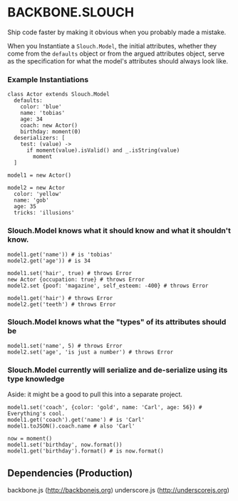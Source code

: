 # BACKBONE.SLOUCH
Ship code faster by making it obvious when you probably made a mistake. 

When you Instantiate a `Slouch.Model`, the initial attributes, whether they come from the `defaults` object or from the argued attributes object, serve as the specification for what the model's attributes should always look like.

### Example Instantiations
    class Actor extends Slouch.Model
      defaults:
        color: 'blue'
        name: 'tobias'
        age: 34
        coach: new Actor()
        birthday: moment(0)
      deserializers: [
        test: (value) ->
          if moment(value).isValid() and _.isString(value)
            moment
      ]

    model1 = new Actor()

    model2 = new Actor
      color: 'yellow'
      name: 'gob'
      age: 35
      tricks: 'illusions'

### Slouch.Model knows what it should know and what it shouldn't know.

    model1.get('name')) # is 'tobias'
    model2.get('age')) # is 34

    model1.set('hair', true) # throws Error
    new Actor {occupation: true} # throws Error
    model2.set {poof: 'magazine', self_esteem: -400} # throws Error

    model1.get('hair') # throws Error
    model2.get('teeth') # throws Error

### Slouch.Model knows what the "types" of its attributes should be

    model1.set('name', 5) # throws Error
    model2.set('age', 'is just a number') # throws Error

### Slouch.Model currently will serialize and de-serialize using its type knowledge
Aside: it might be a good to pull this into a separate project.

    model1.set('coach', {color: 'gold', name: 'Carl', age: 56}) # Everything's cool.
    model1.get('coach').get('name') # is 'Carl'
    model1.toJSON().coach.name # also 'Carl'

    now = moment()
    model1.set('birthday', now.format())
    model1.get('birthday').format() # is now.format()

## Dependencies (Production)
  backbone.js (http://backbonejs.org)
  underscore.js (http://underscorejs.org)

      



    

